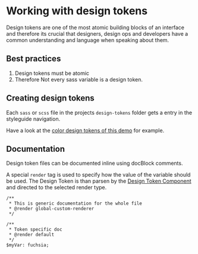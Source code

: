 # Working with design tokens

Design tokens are one of the most atomic building blocks of an interface
and therefore its crucial that designers, design ops and developers have
a common understanding and language when speaking about them.

## Best practices

1.  Design tokens must be atomic
2.  Therefore Not every sass variable is a design token.

## Creating design tokens

Each `sass` or `scss` file in the projects `design-tokens` folder gets a
entry in the styleguide navigation.

Have a look at the [color design tokens of this demo](~/design-tokens/colors)
for example.

## Documentation

Design token files can be documented inline using docBlock comments.

A special `render` tag is used to specify how the value of the variable
should be used. The Design Token is than parsen by the [Design Token Component](https://github.com/sumcumo/nuxt-styleguide/blob/master/packages/nuxt-styleguide-renderer-default/designTokens.vue)
and directed to the selected render type.

```
/**
 * This is generic documentation for the whole file
 * @render global-custom-renderer
 */

/**
 * Token specific doc
 * @render default
 */
$myVar: fuchsia;
```
